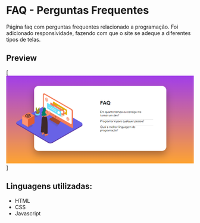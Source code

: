 # FAQ - Perguntas Frequentes

Página faq com perguntas frequentes relacionado a programação. Foi adicionado responsividade, fazendo com que o site se adeque a diferentes tipos de telas. 

## Preview

[<img src="./src/imagens/faq.png" alt="tela inicial do projeto faq">] 

## Linguagens utilizadas:

- HTML
- CSS
- Javascript
